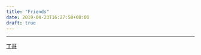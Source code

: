 ```yaml
---
title: "Friends"
date: 2019-04-23T16:27:58+08:00
draft: true
---
```


----------

[丁哥](https://1oid.github.io/)